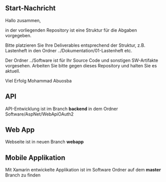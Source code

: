 ## Start-Nachricht

Hallo zusammen,

in der vorliegenden Repository ist eine Struktur für die Abgaben vorgegeben.

Bitte platzieren Sie Ihre Deliverables entsprechend der Struktur, z.B. Lastenheft in den Ordner ../Dokumentation/01-Lastenheft etc.

Der Ordner ../Software ist für Ihr Source Code und sonstigen SW-Artifakte vorgesehen. Arbeiten Sie bitte gegen dieses Repository und halten Sie es aktuell.

Viel Erfolg
Mohammad Abuosba


## API
API-Entwicklung ist im Branch **backend** in dem Ordner Software/AspNet/WebApiOAuth2

## Web App
Webseite ist in neuen Branch **webapp**

## Mobile Applikation
Mit Xamarin entwickelte Applikation ist im Software Ordner auf dem **master** Branch zu finden


